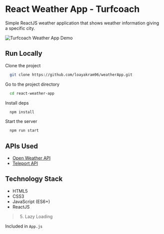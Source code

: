 # React Weather App - Turfcoach

Simple ReactJS weather application that shows weather information giving a specific city.

![Turfcoach Weather App Demo](https://github.com/loayakram96/weatherApp/assets/28843246/57631790-b1ef-4dec-bf8e-195b1ff6889a)

## Run Locally

Clone the project

```bash
  git clone https://github.com/loayakram96/weatherApp.git
```

Go to the project directory

```bash
  cd react-weather-app
```

Install deps

```bash
  npm install
```

Start the server

```bash
  npm run start
```

## APIs Used

- [Open Weather API](https://openweathermap.org/api)
- [Teleport API](https://developers.teleport.org/)

## Technology Stack

- HTML5
- CSS3
- JavaScript (ES6+)
- ReactJS


> 5. Lazy Loading

Included in ```App.js```
